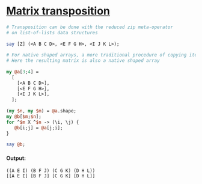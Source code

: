 [1]: https://rosettacode.org/wiki/Matrix_transposition

# [Matrix transposition][1]

```perl
# Transposition can be done with the reduced zip meta-operator
# on list-of-lists data structures
 
say [Z] (<A B C D>, <E F G H>, <I J K L>);
 
# For native shaped arrays, a more traditional procedure of copying item-by-item
# Here the resulting matrix is also a native shaped array
 
my @a[3;4] =
  [
    [<A B C D>],
    [<E F G H>],
    [<I J K L>],
  ];
 
(my $n, my $m) = @a.shape;
my @b[$m;$n];
for ^$m X ^$n -> (\i, \j) {
   @b[i;j] = @a[j;i];
}
 
say @b;
```

#### Output:
```
((A E I) (B F J) (C G K) (D H L))
[[A E I] [B F J] [C G K] [D H L]]
```